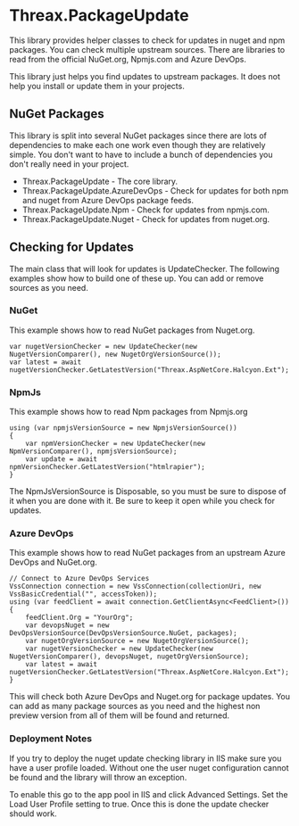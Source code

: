 # Threax.PackageUpdate
This library provides helper classes to check for updates in nuget and npm packages. You can check multiple upstream sources. There are libraries to read from the official NuGet.org, Npmjs.com and Azure DevOps.

This library just helps you find updates to upstream packages. It does not help you install or update them in your projects.

## NuGet Packages
This library is split into several NuGet packages since there are lots of dependencies to make each one work even though they are relatively simple. You don't want to have to include a bunch of dependencies you don't really need in your project.

* Threax.PackageUpdate - The core library.
* Threax.PackageUpdate.AzureDevOps - Check for updates for both npm and nuget from Azure DevOps package feeds.
* Threax.PackageUpdate.Npm - Check for updates from npmjs.com.
* Threax.PackageUpdate.Nuget - Check for updates from nuget.org.

## Checking for Updates
The main class that will look for updates is UpdateChecker. The following examples show how to build one of these up. You can add or remove sources as you need.

### NuGet
This example shows how to read NuGet packages from Nuget.org.
```
var nugetVersionChecker = new UpdateChecker(new NugetVersionComparer(), new NugetOrgVersionSource());
var latest = await nugetVersionChecker.GetLatestVersion("Threax.AspNetCore.Halcyon.Ext");
```

### NpmJs
This example shows how to read Npm packages from Npmjs.org
```
using (var npmjsVersionSource = new NpmjsVersionSource())
{
    var npmVersionChecker = new UpdateChecker(new NpmVersionComparer(), npmjsVersionSource);
    var update = await npmVersionChecker.GetLatestVersion("htmlrapier");
}
```
The NpmJsVersionSource is Disposable, so you must be sure to dispose of it when you are done with it. Be sure to keep it open while you check for updates.

### Azure DevOps
This example shows how to read NuGet packages from an upstream Azure DevOps and NuGet.org.
```
// Connect to Azure DevOps Services
VssConnection connection = new VssConnection(collectionUri, new VssBasicCredential("", accessToken));
using (var feedClient = await connection.GetClientAsync<FeedClient>())
{
    feedClient.Org = "YourOrg";
    var devopsNuget = new DevOpsVersionSource(DevOpsVersionSource.NuGet, packages);
    var nugetOrgVersionSource = new NugetOrgVersionSource();
    var nugetVersionChecker = new UpdateChecker(new NugetVersionComparer(), devopsNuget, nugetOrgVersionSource);
    var latest = await nugetVersionChecker.GetLatestVersion("Threax.AspNetCore.Halcyon.Ext");
}
```
This will check both Azure DevOps and Nuget.org for package updates. You can add as many package sources as you need and the highest non preview version from all of them will be found and returned.

### Deployment Notes
If you try to deploy the nuget update checking library in IIS make sure you have a user profile loaded. Without one the user nuget configuration cannot be found and the library will throw an exception.

To enable this go to the app pool in IIS and click Advanced Settings. Set the Load User Profile setting to true. Once this is done the update checker should work.